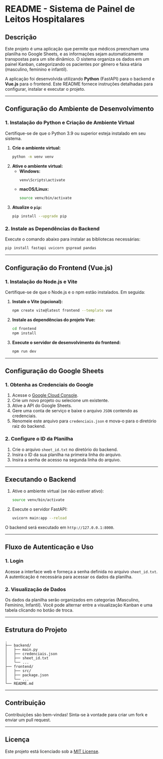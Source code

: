 # README - Sistema de Painel de Leitos Hospitalares

## Descrição

Este projeto é uma aplicação que permite que médicos preencham uma planilha no Google Sheets, e as informações sejam automaticamente transpostas para um site dinâmico. O sistema organiza os dados em um painel Kanban, categorizando os pacientes por gênero e faixa etária (masculino, feminino e infantil).

A aplicação foi desenvolvida utilizando **Python** (FastAPI) para o backend e **Vue.js** para o frontend. Este README fornece instruções detalhadas para configurar, instalar e executar o projeto.

---

## Configuração do Ambiente de Desenvolvimento

### 1. Instalação do Python e Criação de Ambiente Virtual

Certifique-se de que o Python 3.9 ou superior esteja instalado em seu sistema.

1. **Crie o ambiente virtual:**
   ```bash
   python -m venv venv
   ```
2. **Ative o ambiente virtual:**
   - **Windows:**
     ```bash
     venv\Scripts\activate
     ```
   - **macOS/Linux:**
     ```bash
     source venv/bin/activate
     ```
3. **Atualize o ****`pip`****:**
   ```bash
   pip install --upgrade pip
   ```

### 2. Instale as Dependências do Backend

Execute o comando abaixo para instalar as bibliotecas necessárias:

```bash
pip install fastapi uvicorn gspread pandas
```

---

## Configuração do Frontend (Vue.js)

### 1. Instalação do Node.js e Vite

Certifique-se de que o Node.js e o npm estão instalados. Em seguida:

1. **Instale o Vite (opcional):**
   ```bash
   npm create vite@latest frontend --template vue
   ```
2. **Instale as dependências do projeto Vue:**
   ```bash
   cd frontend
   npm install
   ```
3. **Execute o servidor de desenvolvimento do frontend:**
   ```bash
   npm run dev
   ```

---

## Configuração do Google Sheets

### 1. Obtenha as Credenciais do Google

1. Acesse o [Google Cloud Console](https://console.cloud.google.com/).
2. Crie um novo projeto ou selecione um existente.
3. Ative a API do Google Sheets.
4. Gere uma conta de serviço e baixe o arquivo `JSON` contendo as credenciais.
5. Renomeie este arquivo para `credenciais.json` e mova-o para o diretório raiz do backend.

### 2. Configure o ID da Planilha

1. Crie o arquivo `sheet_id.txt` no diretório do backend.
2. Insira o ID da sua planilha na primeira linha do arquivo.
3. Insira a senha de acesso na segunda linha do arquivo.

---

## Executando o Backend

1. Ative o ambiente virtual (se não estiver ativo):
   ```bash
   source venv/bin/activate
   ```
2. Execute o servidor FastAPI:
   ```bash
   uvicorn main:app --reload
   ```

O backend será executado em `http://127.0.0.1:8000`.

---

## Fluxo de Autenticação e Uso

### 1. Login

Acesse a interface web e forneça a senha definida no arquivo `sheet_id.txt`. A autenticação é necessária para acessar os dados da planilha.

### 2. Visualização de Dados

Os dados da planilha serão organizados em categorias (Masculino, Feminino, Infantil). Você pode alternar entre a visualização Kanban e uma tabela clicando no botão de troca.

---

## Estrutura do Projeto

```
.
├── backend/
│   ├── main.py
│   ├── credenciais.json
│   ├── sheet_id.txt
│   └── ...
├── frontend/
│   ├── src/
│   ├── package.json
│   └── ...
└── README.md
```

---

## Contribuição

Contribuições são bem-vindas! Sinta-se à vontade para criar um fork e enviar um pull request.

---

## Licença

Este projeto está licenciado sob a [MIT License](LICENSE).


